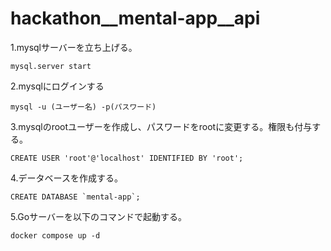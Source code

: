 # hackathon__mental-app__api

1.mysqlサーバーを立ち上げる。
```
mysql.server start
```

2.mysqlにログインする
```
mysql -u (ユーザー名) -p(パスワード)
```

3.mysqlのrootユーザーを作成し、パスワードをrootに変更する。権限も付与する。
```
CREATE USER 'root'@'localhost' IDENTIFIED BY 'root';
```

4.データベースを作成する。
```
CREATE DATABASE `mental-app`;
```

5.Goサーバーを以下のコマンドで起動する。
```
docker compose up -d
```
